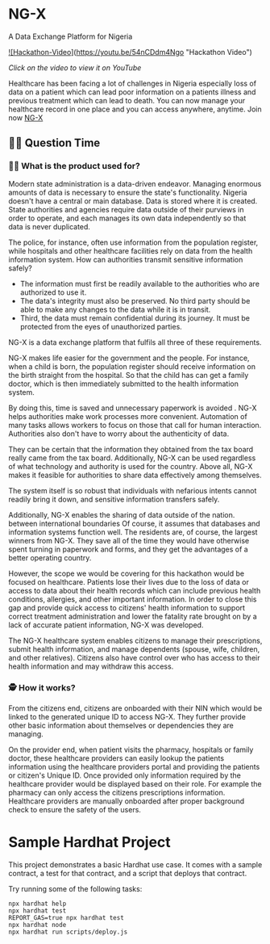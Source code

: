 # NG-X
A Data Exchange Platform for Nigeria

[![Hackathon-Video]](../ng-x/img/Welcome%20page.png)(https://youtu.be/54nCDdm4Ngo "Hackathon Video")

_Click on the video to view it on YouTube_

Healthcare has been facing a lot of challenges in Nigeria especially loss of data on a patient which can lead poor information on a patients illness and previous treatment which can lead to death. You can now manage your healthcare record in one place and you can access anywhere, anytime. Join now [NG-X](https://ng-x-ayowilfred95.vercel.app/)


## 🤷‍♀️ Question Time

### 👨‍🔬 What is the product used for?

Modern state administration is a data-driven endeavor. Managing enormous amounts of data is necessary to ensure the state's functionality. Nigeria doesn't have a central or main database. Data is stored where it is created. State authorities and agencies require data outside of their purviews in order to operate, and each manages its own data independently so that data is never duplicated.

The police, for instance, often use information from the population register, while hospitals and other healthcare facilities rely on data from the health information system. How can authorities transmit sensitive information safely?

- The information must first be readily available to the authorities who are authorized to use it.
- The data's integrity must also be preserved. No third party should be able to make any changes to the data while it is in transit.
- Third, the data must remain confidential during its journey. It must be protected from the eyes of unauthorized parties.

NG-X is a data exchange platform that fulfils all three of these requirements.

NG-X makes life easier for the government and the people. For instance, when a child is born, the population register should receive information on the birth straight from the hospital. So that the child has can get a family doctor, which is then immediately submitted to the health information system.

By doing this, time is saved and unnecessary paperwork is avoided . NG-X helps authorities make work processes more convenient. Automation of many tasks allows workers to focus on those that call for human interaction. Authorities also don't have to worry about the authenticity of data.

They can be certain that the information they obtained from the tax board really came from the tax board. Additionally, NG-X can be used regardless of what technology and authority is used for the country. Above all, NG-X makes it feasible for authorities to share data effectively among themselves.

The system itself is so robust that individuals with nefarious intents cannot readily bring it down, and sensitive information transfers safely.

Additionally, NG-X enables the sharing of data outside of the nation. between international boundaries Of course, it assumes that databases and information systems function well. The residents are, of course, the largest winners from NG-X. They save all of the time they would have otherwise spent turning in paperwork and forms, and they get the advantages of a better operating country.

However, the scope we would be covering for this hackathon would be focused on healthcare. Patients lose their lives due to the loss of data or access to data about their health records which can include previous health conditions, allergies, and other important information. In order to close this gap and provide quick access to citizens' health information to support correct treatment administration and lower the fatality rate brought on by a lack of accurate patient information, NG-X was developed.

The NG-X healthcare system enables citizens to manage their prescriptions, submit health information, and manage dependents (spouse, wife, children, and other relatives). Citizens also have control over who has access to their health information and may withdraw this access.


### 🕵️ How it works?
From the citizens end, citizens are onboarded with their NIN which would be linked to the generated unique ID to access NG-X. They further provide other basic information about themselves or dependencies they are managing.

On the provider end, when patient visits the pharmacy, hospitals or family doctor, these healthcare providers can easily lookup the patients information using the healthcare providers portal and providing the patients or citizen's Unique ID. Once provided only information required by the healthcare provider would be displayed based on their role. For example the pharmacy can only access the citizens prescriptions information. Healthcare providers are manually onboarded after proper background check to ensure the safety of the users.



# Sample Hardhat Project

This project demonstrates a basic Hardhat use case. It comes with a sample contract, a test for that contract, and a script that deploys that contract.

Try running some of the following tasks:

```shell
npx hardhat help
npx hardhat test
REPORT_GAS=true npx hardhat test
npx hardhat node
npx hardhat run scripts/deploy.js
```
